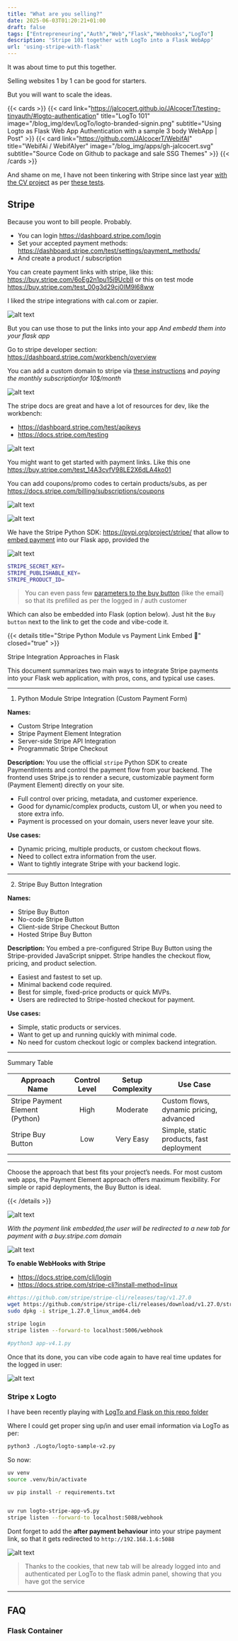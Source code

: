 ```yaml
---
title: "What are you selling?"
date: 2025-06-03T01:20:21+01:00
draft: false
tags: ["Entrepreneuring","Auth","Web","Flask","Webhooks","LogTo"]
description: 'Stripe 101 together with LogTo into a Flask WebApp'
url: 'using-stripe-with-flask'
---
```


It was about time to put this together.

Selling websites 1 by 1 can be good for starters.

But you will want to scale the ideas.

{{< cards >}}
  {{< card link="https://jalcocert.github.io/JAlcocerT/testing-tinyauth/#logto-authentication" title="LogTo 101" image="/blog_img/dev/LogTo/logto-branded-signin.png" subtitle="Using Logto as Flask Web App Authentication with a sample 3 body WebApp | Post" >}}
  {{< card link="https://github.com/JAlcocerT/WebifAI" title="WebifAi / WebifAIyer" image="/blog_img/apps/gh-jalcocert.svg" subtitle="Source Code on Github to package and sale SSG Themes" >}}
{{< /cards >}}

And shame on me, I have not been tinkering with Stripe since last year [with the CV project](https://gitlab.com/fossengineer1/cv-check/-/blob/main/Z_Auth_Ways/Z_Auth_Stripe.py?ref_type=heads) as per [these tests](https://gitlab.com/fossengineer1/cv-check/-/tree/main/Z_Tests/Stripe?ref_type=heads).

## Stripe

Because you wont to bill people. Probably.

* You can login https://dashboard.stripe.com/login
* Set your accepted payment methods: https://dashboard.stripe.com/test/settings/payment_methods/
* And create a product / subscription

You can create payment links with stripe, like this: https://buy.stripe.com/6oEg2n1pu15j9UcbII or this on test mode https://buy.stripe.com/test_00g3d29cj0IM9l68ww

I liked the stripe integrations with cal.com or zapier.

![alt text](/blog_img/entrepre/stripe/stripe-apps.png)

But you can use those to put the links into your app *And embedd them into your flask app*

Go to stripe developer section: https://dashboard.stripe.com/workbench/overview


You can add a custom domain to stripe via [these instructions](https://docs.stripe.com/payments/checkout/custom-domains?nameserver-provider=cloudflare) and *paying the monthly subscriptionfor 10$/month*

![alt text](/blog_img/entrepre/stripe/stripe-customdomain.png)


The stripe docs are great and have a lot of resources for dev, like the workbench:

* https://dashboard.stripe.com/test/apikeys
* https://docs.stripe.com/testing

![alt text](/blog_img/entrepre/stripe/stripe-dev-workbench.png)

You might want to get started with payment links. Like this one https://buy.stripe.com/test_14A3cvfV98LE2X6dLA4ko01

You can add coupons/promo codes to certain products/subs, as per https://docs.stripe.com/billing/subscriptions/coupons

![alt text](/blog_img/entrepre/stripe/stripe-paymentlink.png)

![alt text](/blog_img/entrepre/stripe/stripe-paymentlink-code.png)

We have the Stripe Python SDK: https://pypi.org/project/stripe/ that allow to [embed payment](https://docs.stripe.com/payment-links/share#embed-button) into our Flask app, provided the

![alt text](/blog_img/entrepre/stripe/stripe-sdk.png)

```sh
STRIPE_SECRET_KEY=
STRIPE_PUBLISHABLE_KEY=
STRIPE_PRODUCT_ID=
```

> You can even pass few [parameters to the buy button](https://docs.stripe.com/payment-links/buy-button) (like the email) so that its prefilled as per the logged in / auth customer

Which can also be embedded into Flask (option below). Just hit the `Buy button` next to the link to get the code and vibe-code it.


{{< details title="Stripe Python Module vs Payment Link Embed 📌" closed="true" >}}

Stripe Integration Approaches in Flask

This document summarizes two main ways to integrate Stripe payments into your Flask web application, with pros, cons, and typical use cases.

---

1. Python Module Stripe Integration (Custom Payment Form)

**Names:**
- Custom Stripe Integration
- Stripe Payment Element Integration
- Server-side Stripe API Integration
- Programmatic Stripe Checkout

**Description:**
You use the official `stripe` Python SDK to create PaymentIntents and control the payment flow from your backend. The frontend uses Stripe.js to render a secure, customizable payment form (Payment Element) directly on your site.

- Full control over pricing, metadata, and customer experience.
- Good for dynamic/complex products, custom UI, or when you need to store extra info.
- Payment is processed on your domain, users never leave your site.

**Use cases:**
- Dynamic pricing, multiple products, or custom checkout flows.
- Need to collect extra information from the user.
- Want to tightly integrate Stripe with your backend logic.

---

2. Stripe Buy Button Integration

**Names:**
- Stripe Buy Button
- No-code Stripe Button
- Client-side Stripe Checkout Button
- Hosted Stripe Buy Button

**Description:**
You embed a pre-configured Stripe Buy Button using the Stripe-provided JavaScript snippet. Stripe handles the checkout flow, pricing, and product selection.

- Easiest and fastest to set up.
- Minimal backend code required.
- Best for simple, fixed-price products or quick MVPs.
- Users are redirected to Stripe-hosted checkout for payment.

**Use cases:**
- Simple, static products or services.
- Want to get up and running quickly with minimal code.
- No need for custom checkout logic or complex backend integration.

---

Summary Table

| Approach Name                  | Control Level | Setup Complexity | Use Case                                 |
|------------------------------- |:-------------:|:----------------:|------------------------------------------|
| Stripe Payment Element (Python)| High          | Moderate         | Custom flows, dynamic pricing, advanced  |
| Stripe Buy Button              | Low           | Very Easy        | Simple, static products, fast deployment |

---

Choose the approach that best fits your project’s needs. For most custom web apps, the Payment Element approach offers maximum flexibility. For simple or rapid deployments, the Buy Button is ideal.

{{< /details >}}

![alt text](/blog_img/entrepre/stripe/flask-stripe-sdk-vs-paymentlinkembed.png)

*With the payment link embedded,the user will be redirected to a new tab for payment with a buy.stripe.com domain*

![alt text](/blog_img/entrepre/stripe/stripe-link-ok.png)


**To enable WebHooks with Stripe**

* https://docs.stripe.com/cli/login
* https://docs.stripe.com/stripe-cli?install-method=linux

```sh
#https://github.com/stripe/stripe-cli/releases/tag/v1.27.0
wget https://github.com/stripe/stripe-cli/releases/download/v1.27.0/stripe_1.27.0_linux_amd64.deb
sudo dpkg -i stripe_1.27.0_linux_amd64.deb

stripe login
stripe listen --forward-to localhost:5006/webhook

#python3 app-v4.1.py
```

Once that its done, you can vibe code again to have real time updates for the logged in user:

![alt text](/blog_img/entrepre/stripe/stripe-webhook-flask.png)


### Stripe x Logto

I have been recently playing with [LogTo and Flask on this repo folder](https://github.com/JAlcocerT/ThreeBodies/tree/main/LogTo)

Where I could get proper sing up/in and user email information via LogTo as per:

```sh
python3 ./Logto/logto-sample-v2.py
```

So now:

```sh
uv venv
source .venv/bin/activate

uv pip install -r requirements.txt


uv run logto-stripe-app-v5.py
stripe listen --forward-to localhost:5088/webhook
```

Dont forget to add the **after payment behaviour** into your stripe payment link, so that it gets redirected to `http://192.168.1.6:5088`

![alt text](/blog_img/entrepre/stripe/stripe-redirect.png)

> Thanks to the cookies, that new tab will be already logged into and authenticated per LogTo to the flask admin panel, showing that you have got the service


---

## FAQ

### Flask Container

